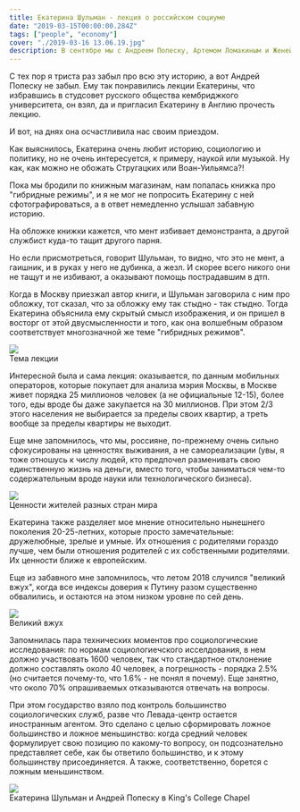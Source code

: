 ```yaml
---
title: Екатерина Шульман - лекция о российском социуме
date: "2019-03-15T00:00:00.284Z"
tags: ["people", "economy"]
cover: "./2019-03-16 13.06.19.jpg"
description: В сентябре мы с Андреем Попеску, Артемом Ломакиным и Женей Галимовым ели пиццу, лениво разглядывали задачки на Кеггле и трепались о разном. Спустя пару недель я сбросил в наш чатик лекцию Екатерины Шульман о влиянии АИ на социум.
---
```


<div>
  <p>
    С тех пор я триста раз забыл про всю эту историю, а вот Андрей Попеску не забыл. Ему так понравились лекции
    Екатерины, что избравшись в студсовет русского общества кембриджкого университета, он взял, да и пригласил
    Екатерину в Англию прочесть лекцию.
  </p>
  <p>
    И вот, на днях она осчастливила нас своим приездом.
  </p>
  <p>
    Как выяснилось, Екатерина очень любит историю, социологию и политику, но не очень интересуется, к примеру,
    наукой или музыкой. Ну как, как можно не обожать Стругацких или Воан-Уильямса?!
  </p>
  <p>
    Пока мы бродили по книжным магазинам, нам попалась книжка про "гибридные режимы", и я не мог не попросить
    Екатерину с ней сфотографироваться, а в ответ немедленно услышал забавную историю.
  </p>
  <p>
    На обложке книжки кажется, что мент избивает демонстранта, а другой службист куда-то тащит другого парня.
  </p>
  <p>
    Но если присмотреться, говорит Шульман, то видно, что это не мент, а гаишник, и в руках у него не дубинка, а
    жезл. И скорее всего никого они не тащут и не избивают, а оказывают помощь пострадавшим в дтп.
  </p>
  <p>
    Когда в Москву приезжал автор книги, и Шульман заговорила с ним про обложку, тот
    сказал, что за обложку ему так стыдно - так стыдно. Тогда Екатерина объяснила ему скрытый смысл изображения,
    и он пришел в восторг от этой двусмысленности и того, как она волшебным образом соответствует многозначной же
    теме "гибридных режимов".
  </p>
  <img src="2019-03-16 12.58.56.jpg" class="img-responsive center-block" />
  <div class="caption text-center">Тема лекции</div>
  <p>
    Интересной была и сама лекция: оказывается, по данным мобильных операторов, которые покупает для анализа
    мэрия Москвы, в Москве живет порядка 25 миллионов человек (а не официальные 12-15), более того, еды вроде
    бы даже закупается на 30 миллионов. При этом 2/3 этого населения не выбирается за пределы своих квартир, а
    треть вообще за пределы квартиры не выходит.
  </p>
  <p>
    Еще мне запомнилось, что мы, россияне, по-прежнему очень сильно сфокусированы на ценностях выживания, а не
    самореализации (увы, я тоже отношусь к числу людей, кто предпочел разменивать свою единственную жизнь на
    деньги, вместо того, чтобы заниматься чем-то содержательным вроде науки или технологического бизнеса).
  </p>
  <img src="2019-03-16 12.58.51.jpg" class="img-responsive center-block" />
  <div class="caption text-center">Ценности жителей разных стран мира</div>
  <p>
    Екатерина также разделяет мое мнение относительно нынешнего поколения 20-25-летних, которые просто
    замечательные: дружелюбные, зрелые и умные. Их отношения с родителями гораздо лучше, чем были отношения
    родителей с их собственными родителями. Их ценности ближе к европейским.
  </p>
  <p>
    Еще из забавного мне запомнилось, что летом 2018 случился "великий вжух", когда все индексы доверия к Путину
    разом существенно обвалились, и остаются на этом низком уровне по сей день.
  </p>
  <img src="2019-03-16 12.57.50.jpg" class="img-responsive center-block" />
  <div class="caption text-center">Великий вжух</div>
  <p>
    Запомнилась пара технических моментов про социологические исследования: по нормам социологиечского
    исселдования, в нем должно участвовать 1600 человек, так что стандартное отклонение должно составлять около 40
    человек, а погрешность - порядка 2.5% (но считается почему-то, что 1.6% - не понял я почему). Еще занятно, что
    около 70% опрашиваемых отказываются отвечать на вопросы.
  </p>
  <p>
    При этом государство взяло под контроль большинство социологических служб, разве что Левада-центр остается
    иностранным агентом. Это сделано с целью сформировать ложное большинство и ложное меньшинство: когда средний
    человек формулирует свою позицию по какому-то вопросу, он подсознательно представляет себе, как бы ответило
    большинство, и к этому большинству присоединяется. А также, соответственно, борется с ложным меньшинством.
  </p>
  <img src="2019-03-16 12.58.45.jpg" class="img-responsive center-block" />
  <div class="caption text-center">Екатерина Шульман и Андрей Попеску в King's College Chapel</div>
</div>